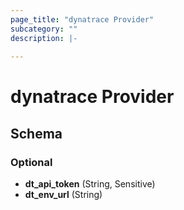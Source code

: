 ```yaml
---
page_title: "dynatrace Provider"
subcategory: ""
description: |-
  
---
```


# dynatrace Provider





## Schema

### Optional

- **dt_api_token** (String, Sensitive)
- **dt_env_url** (String)
